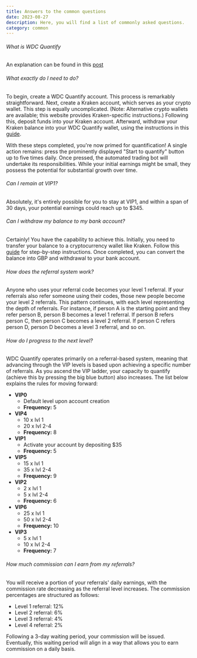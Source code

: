 ```yaml
---
title: Answers to the common questions
date: 2023-08-27
description: Here, you will find a list of commonly asked questions.
category: common
---
```


###### What is WDC Quantify
An explanation can be found in this [post](/posts/about-wdc/)

###### What exactly do I need to do?
To begin, create a WDC Quantify account. This process is remarkably straightforward. Next, create  a Kraken account, which serves as your crypto wallet. This step is equally uncomplicated. (Note: Alternative crypto wallets are available; this website provides Kraken-specific instructions.) Following this, deposit funds into your Kraken account. Afterward, withdraw your Kraken balance into your WDC Quantify wallet, using the instructions in this [guide](/posts/kraken-to-wdc/).

With these steps completed, you're now primed for quantification! A single action remains: press the prominently displayed "Start to quantify" button up to five times daily. Once pressed, the automated trading bot will undertake its responsibilities. While your initial earnings might be small, they possess the potential for substantial growth over time.

###### Can I remain at VIP1?
Absolutely, it's entirely possible for you to stay at VIP1, and within a span of 30 days, your potential earnings could reach up to $345.

###### Can I withdraw my balance to my bank account?
Certainly! You have the capability to achieve this. Initially, you need to transfer your balance to a cryptocurrency wallet like Kraken. Follow this [guide](/posts/wdc-to-kraken/) for step-by-step instructions. Once completed, you can convert the balance into GBP and withdrawal to your bank account.

###### How does the referral system work?
Anyone who uses your referral code becomes your level 1 referral. If your referrals also refer someone using their codes, those new people become your level 2 referrals. This pattern continues, with each level representing the depth of referrals. For instance, if person A is the starting point and they refer person B, person B becomes a level 1 referral. If person B refers person C, then person C becomes a level 2 referral. If person C refers person D, person D becomes a level 3 referral, and so on. 

###### How do I progress to the next level?
WDC Quantify operates primarily on a referral-based system, meaning that advancing through the VIP levels is based upon achieving a specific number of referrals. As you ascend the VIP ladder, your capacity to quantify (achieve this by pressing the big blue button) also increases. The list below explains the rules for moving forward:
 <!-- - **VIP0**
   - Default level upon account creation
   - Frequency: 5
 - **VIP1**
   - Activate your account by depositing $35
   - Frequency: 5
 - **VIP2**
   - 2 x lvl 1
   - 5 x lvl 2-4
   - Frequency: 6
 - **VIP3**
   - 5 x lvl 1
   - 10 x lvl 2-4
   - Frequency: 7
 - **VIP4**
   - 10 x lvl 1
   - 20 x lvl 2-4
   - Frequency: 8
 - **VIP5**
   - 15 x lvl 1
   - 35 x lvl 2-4
   - Frequency: 9
 - **VIP6**
   - 25 x lvl 1
   - 50 x lvl 2-4
   - Frequency: 10 -->

<ul class="first-level">
    <li>
        <strong>VIP0</strong>
        <ul>
        <li>Default level upon account creation</li>
        <li><strong>Frequency:</strong> 5</li>
        </ul>
    </li>
    <li>
        <strong>VIP4</strong>
        <ul>
        <li>10 x lvl 1</li>
        <li>20 x lvl 2-4</li>
        <li><strong>Frequency:</strong> 8</li>
        </ul>
    </li>
    <li>
        <strong>VIP1</strong>
        <ul>
        <li>Activate your account by depositing $35</li>
        <li><strong>Frequency:</strong> 5</li>
        </ul>
    </li>
        <li>
        <strong>VIP5</strong>
        <ul>
        <li>15 x lvl 1</li>
        <li>35 x lvl 2-4</li>
        <li><strong>Frequency:</strong> 9</li>
        </ul>
    </li>
    <li>
        <strong>VIP2</strong>
        <ul>
        <li>2 x lvl 1</li>
        <li>5 x lvl 2-4</li>
        <li><strong>Frequency:</strong> 6</li>
        </ul>
    </li>
    <li>
        <strong>VIP6</strong>
        <ul>
        <li>25 x lvl 1</li>
        <li>50 x lvl 2-4</li>
        <li><strong>Frequency:</strong> 10</li>
        </ul>
    </li>
        <li>
        <strong>VIP3</strong>
        <ul>
        <li>5 x lvl 1</li>
        <li>10 x lvl 2-4</li>
        <li><strong>Frequency:</strong> 7</li>
        </ul>
    </li>
</ul>


###### How much commission can I earn from my referrals?
You will receive a portion of your referrals' daily earnings, with the commission rate decreasing as the referral level increases. The commission percentages are structured as follows:
 - Level 1 referral: 12%
 - Level 2 referral: 6%
 - Level 3 referral: 4%
 - Level 4 referral: 2%

Following a 3-day waiting period, your commission will be issued. Eventually, this waiting period will align in a way that allows you to earn commission on a daily basis.
